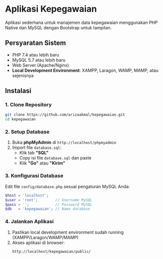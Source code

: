 # Aplikasi Kepegawaian

Aplikasi sederhana untuk manajemen data kepegawaian menggunakan PHP Native dan MySQL dengan Bootstrap untuk tampilan.

## Persyaratan Sistem

- PHP 7.4 atau lebih baru
- MySQL 5.7 atau lebih baru
- Web Server (Apache/Nginx)
- **Local Development Environment**: XAMPP, Laragon, WAMP, MAMP, atau sejenisnya

## Instalasi

### 1. Clone Repository

```bash
git clone https://github.com/arizaakmal/kepegawaian.git
cd kepegawaian
```

### 2. Setup Database

1. Buka **phpMyAdmin** di `http://localhost/phpmyadmin`
2. Import file `database.sql`:
   - Klik tab **"SQL"**
   - Copy isi file `database.sql` dan paste
   - Klik **"Go"** atau **"Kirim"**

### 3. Konfigurasi Database

Edit file `config/database.php` sesuai pengaturan MySQL Anda:

```php
$host = 'localhost';
$user = 'root';        // Username MySQL
$pass = '';            // Password MySQL
$db   = 'kepegawaian'; // Nama database
```

### 4. Jalankan Aplikasi

1. Pastikan local development environment sudah running (XAMPP/Laragon/WAMP/MAMP)
2. Akses aplikasi di browser:
   ```
   http://localhost/kepegawaian/public/
   ```
